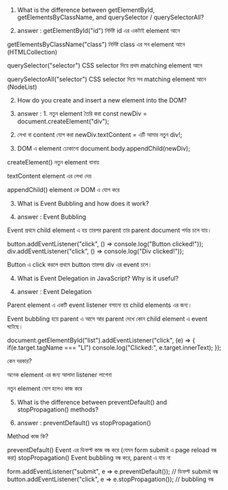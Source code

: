 1) What is the difference between getElementById, getElementsByClassName, and querySelector / querySelectorAll?

1) answer : getElementById("id") নির্দিষ্ট id এর একটাই element আনে

getElementsByClassName("class") নির্দিষ্ট class এর সব element আনে (HTMLCollection)

querySelector("selector") CSS selector দিয়ে প্রথম matching element আনে

querySelectorAll("selector")  CSS selector দিয়ে সব matching element আনে (NodeList)

2) How do you create and insert a new element into the DOM?

2) answer : 1. নতুন element তৈরি করা
const newDiv = document.createElement("div");

 2. লেখা বা content যোগ করা
newDiv.textContent = এটি আমার নতুন div!;

 3. DOM এ element ঢোকানো
document.body.appendChild(newDiv);

createElement() নতুন element বানায়

textContent  element এর লেখা দেয়

appendChild()  element কে DOM এ যোগ করে

3) What is Event Bubbling and how does it work?

3) answer : Event Bubbling

Event প্রথমে child element এ হয় তারপর parent  তার parent  document পর্যন্ত চলে যায়।


button.addEventListener("click", () => console.log("Button clicked!"));
div.addEventListener("click", () => console.log("Div clicked!"));

 Button এ click করলে প্রথমে button তারপর div এর event চলে।

4. What is Event Delegation in JavaScript? Why is it useful?

4) answer : Event Delegation

Parent element এ একটি event listener বসানো হয় child elements এর জন্য।

Event bubbling হয়ে parent এ আসে আর parent দেখে কোন child element এ event ঘটেছে।


document.getElementById("list").addEventListener("click", (e) => {
  if(e.target.tagName === "LI") console.log("Clicked:", e.target.innerText);
});

কেন দরকার?

অনেক element এর জন্য আলাদা listener লাগেনা

নতুন element যোগ হলেও কাজ করে

5) What is the difference between preventDefault() and stopPropagation() methods?

5) answer :  preventDefault() vs stopPropagation()

Method	কাজ কি?

preventDefault()	Event এর ডিফল্ট কাজ বন্ধ করে (যেমন form submit এ page reload বন্ধ করা)
stopPropagation()	Event bubbling বন্ধ করে, parent এ যায় না


form.addEventListener("submit", e => e.preventDefault()); // ডিফল্ট submit বন্ধ
button.addEventListener("click", e => e.stopPropagation()); // bubbling বন্ধ
